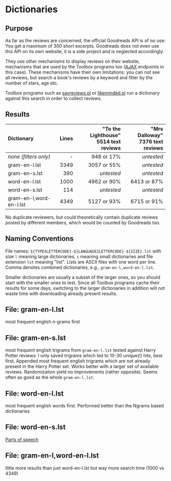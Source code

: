 # Dictionaries

## Purpose

As far as the reviews are concerned, the official Goodreads API is of no use:
You get a maximum of 300 short excerpts. Goodreads does not even use this API on
its own website, it is a side project and is neglected accordingly. 

They use other mechanisms to display reviews on their website, mechanisms that
are used by the Toolbox programs too ([AJAX](https://en.wikipedia.org/wiki/Ajax_(programming)) endpoints in this case). 
These mechanisms have their own limitations: you can not see all reviews, 
but search a book's reviews by a keyword and filter by the number of stars, age etc.

Toolbox programs such as [savreviews.pl](../savreviews.md) or [likeminded.pl](../likeminded.md) 
run a dictionary against this search in order to collect reviews.


## Results

| Dictionary              | Lines | "To the Lighthouse"<br>5514 text reviews | "Mrs Dalloway"<br>7376 text reviews |
|:------------------------|------:|-------------:|--------------:|
| _none (filters only)_   |     - |  948 or 17%  |   _untested_
| gram-en-l.lst           |  3349 | 3057 or 55%  |   _untested_
| gram-en-s.lst           |   390 |   _untested_ |   _untested_
| word-en-l.lst           |  1000 | 4962 or 90%  | 6413 or 87%
| word-en-s.lst           |   114 |   _untested_ |   _untested_
| gram-en-l,word-en-l.lst |  4349 | 5127 or 93%  | 6715 or 91%


No duplicate reviewers, but could theoretically contain duplicate reviews
posted by different members, which would be counted by Goodreads too.

    
## Naming Conventions

File names: `${TYPE4LETTERCODE}-${LANGUAGE2LETTERCODE}-${SIZE}.lst` with 
size `l` meaning large dictionaries, `s` meaning small dictionaries and file
extension `lst` meaning "list". Lists are ASCII files with one word per line.
Comma denotes combined dictionaries, e.g., `gram-en-l,word-en-l.lst`.

Smaller dictionaries are usually a subset of the larger ones, so you should 
start with the smaller ones to test. Since all Toolbox programs cache their 
results for some days, switching to the larger dictionaries in addition 
will not waste time with downloading already present results.


## File: gram-en-l.lst

most frequent english n-grams first


## File: gram-en-s.lst

most frequent english trigrams from `gram-en-l.lst` tested against
Harry Potter reviews: I only saved trigrams which led to 10-30 unique(!) hits,
best first.  Appended most frequent english trigrams which are not already
present in the Harry Potter set.  Works better with a larger set of available
reviews.  Randomization yield no improvements (rather opposite). 
Seems often as good as the whole `gram-en-l.lst`.


## File: word-en-l.lst

most frequent english words first.
Performed better than the Ngrams based dictionaries


## File: word-en-s.lst

[Parts of speech](https://en.wikipedia.org/wiki/Most_common_words_in_English#Parts_of_speech)


## File: gram-en-l,word-en-l.lst

little more results than just word-en-l.lst
but way more search time (1000 vs 4349)

